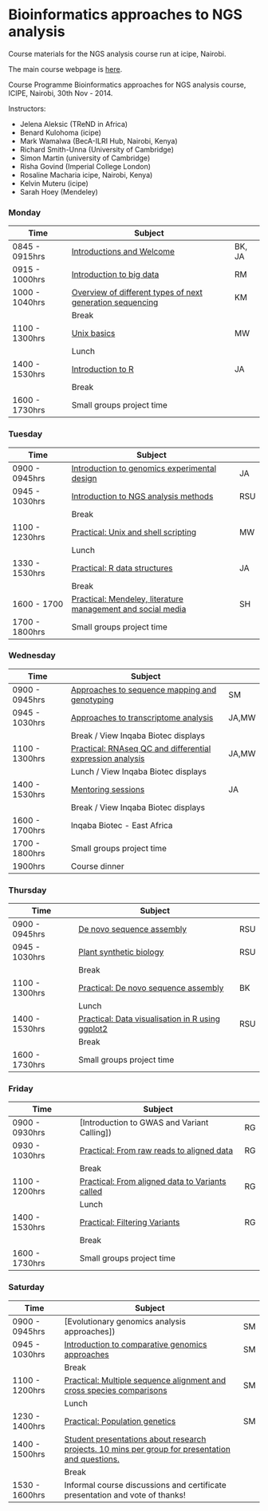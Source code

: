 Bioinformatics approaches to NGS analysis
==================

Course materials for the NGS analysis course run at icipe, Nairobi.

The main course webpage is [here](http://41.57.109.242/zoonotic/Sites/bioinfo/index.html).

Course Programme
Bioinformatics approaches for NGS  analysis course, ICIPE, Nairobi, 30th Nov -  2014.
 
Instructors:  
* Jelena Aleksic (TReND in Africa)
* Benard Kulohoma (icipe)
* Mark Wamalwa (BecA-ILRI Hub, Nairobi, Kenya)
* Richard Smith-Unna (University of Cambridge)
* Simon Martin (university of Cambridge)
* Risha Govind (Imperial College London)
* Rosaline Macharia icipe, Nairobi, Kenya)
* Kelvin Muteru (icipe)
* Sarah Hoey (Mendeley)

### Monday

| Time          | Subject                                           |     |
|---------------|------------------------------------------------|-----|
| 0845 - 0915hrs| [Introductions and Welcome](https://github.com/jelena121/NGS_analysis_icipe/raw/master/day%201/Welcome_note_ICIPE_NGS_course.ppt)                             | BK, JA  |
| 0915 - 1000hrs| [Introduction to big data](https://github.com/jelena121/NGS_analysis_icipe/raw/master/day%201/intro_to_big_data_3o_Nov.pdf) | RM  |
| 1000 - 1040hrs| [Overview of different types of next generation sequencing](https://github.com/jelena121/NGS_analysis_icipe/raw/master/day%201/NGS_Kelvin_26_11_2015.pptx) | KM  |
|               | Break                                          |     |
| 1100 - 1300hrs| [Unix basics](http://rik.smith-unna.com/command_line_bootcamp/) | MW  |
|               | Lunch                                          |     |
| 1400 - 1530hrs| [Introduction to R](https://github.com/jelena121/NGS_analysis_icipe/raw/master/day%201/R%20introduction%20-%20Jelena%20Aleksic.pdf) | JA  |
|               | Break                                          |     |
| 1600 - 1730hrs| Small groups project time |   |


### Tuesday

| Time          | Subject                                           |     |
|---------------|------------------------------------------------|-----|
| 0900 - 0945hrs| [Introduction to genomics experimental design]() | JA  |
| 0945 - 1030hrs| [Introduction to NGS analysis methods]() | RSU  |
|               | Break                                          |     |
| 1100 - 1230hrs| [Practical: Unix and shell scripting](http://rik.smith-unna.com/command_line_bootcamp/) | MW  |
|               | Lunch                                          |     |
| 1330 - 1530hrs| [Practical: R data structures]() | JA  |
|               | Break                                          |     |
| 1600 - 1700| [Practical: Mendeley, literature management and social media]() | SH  |
| 1700 - 1800hrs| Small groups project time |   |


### Wednesday

| Time          | Subject                                           |     |
|---------------|------------------------------------------------|-----|
| 0900 - 0945hrs| [Approaches to sequence mapping and genotyping]() | SM  |
| 0945 - 1030hrs| [Approaches to transcriptome analysis]() | JA,MW  |
|               | Break / View Inqaba Biotec displays                                          |     |
| 1100 - 1300hrs| [Practical: RNAseq QC and differential expression analysis]() | JA,MW  |
|               | Lunch / View Inqaba Biotec displays                                          |     |
| 1400 - 1530hrs| [Mentoring sessions]() | JA  |
|               | Break / View Inqaba Biotec displays                                          |     |
| 1600 - 1700hrs| Inqaba Biotec - East Africa |   |
| 1700 - 1800hrs| Small groups project time |   |
| 1900hrs| Course dinner |   |


### Thursday

| Time          | Subject                                           |     |
|---------------|------------------------------------------------|-----|
| 0900 - 0945hrs| [De novo sequence assembly ]() | RSU  |
| 0945 - 1030hrs| [Plant synthetic biology ]() | RSU  |
|               | Break                                          |     |
| 1100 - 1300hrs| [Practical: De novo sequence assembly]() | BK |
|               | Lunch                                          |     |
| 1400 - 1530hrs| [Practical: Data visualisation in R using ggplot2]() | RSU  |
|               | Break                                          |     |
| 1600 - 1730hrs| Small groups project time |   |

### Friday

| Time          | Subject                                           |     |
|---------------|------------------------------------------------|-----|
| 0900 - 0930hrs| [Introduction to GWAS and Variant Calling]) | RG  |
| 0930 - 1030hrs| [Practical: From raw reads to aligned data]() | RG  |
|               | Break                                          |     |
| 1100 - 1200hrs| [Practical: From aligned data to Variants called]() | RG |
|               | Lunch                                          |     |
| 1400 - 1530hrs| [Practical: Filtering Variants]() | RG  |
|               | Break                                          |     |
| 1600 - 1730hrs| Small groups project time |   |

### Saturday

| Time          | Subject                                           |     |
|---------------|------------------------------------------------|-----|
| 0900 - 0945hrs| [Evolutionary genomics analysis approaches]) | SM  |
| 0945 - 1030hrs| [Introduction to comparative genomics approaches]() | SM  |
|               | Break                                          |     |
| 1100 - 1200hrs| [Practical: Multiple sequence alignment and cross species comparisons]() | SM |
|               | Lunch                                          |     |
| 1230 - 1400hrs| [Practical: Population genetics]() | SM  |
| 1400 - 1500hrs| [Student presentations about research projects. 10 mins per group for presentation and questions.]() |  |
|               | Break                                          |     |
| 1530 - 1600hrs| Informal course discussions and certificate presentation and vote of thanks! |   |
